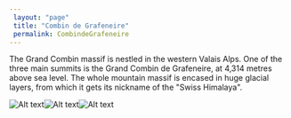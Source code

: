 ```yaml
---
 layout: "page"
 title: "Combin de Grafeneire"
 permalink: CombindeGrafeneire
---
```

The Grand Combin massif is nestled in the western Valais Alps. One of the three main summits is the Grand Combin de Grafeneire, at 4,314 metres above sea level. The whole mountain massif is encased in huge glacial layers, from which it gets its nickname of the "Swiss Himalaya".


![Alt text](https://mountainfieldguide.com/wp-content/uploads/2017/11/Grand-Combin.jpg "Combin de Grafeneire")![Alt text](https://briesphotography.files.wordpress.com/2019/12/eos11576-4.jpg?w=1424 "Combin de Grafeneire")![Alt text](https://www.sac-cas.ch/processed/sa2020assetsprod/3/1/csm_1556110047_1414571906master_7a6bf02c56.jpg "Combin de Grafeneire")